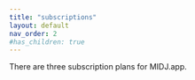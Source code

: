 ```yaml
---
title: "subscriptions"
layout: default
nav_order: 2
#has_children: true
---
```


There are three subscription plans for MIDJ.app.
